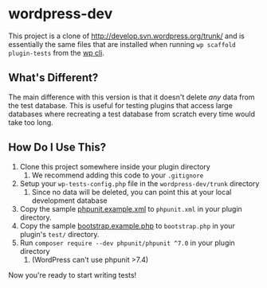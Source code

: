 # wordpress-dev

This project is a clone of http://develop.svn.wordpress.org/trunk/ and is essentially the same files that are installed when running `wp scaffold plugin-tests` from the [wp cli](https://developer.wordpress.org/cli/commands/scaffold/plugin-tests/).

## What's Different?

The main difference with this version is that it doesn't delete _any_ data from the test database. This is useful for testing plugins that access large databases where recreating a test database from scratch every time would take too long.

## How Do I Use This?

1. Clone this project somewhere inside your plugin directory
   1. We recommend adding this code to your `.gitignore`
1. Setup your `wp-tests-config.php` file in the `wordpress-dev/trunk` directory
   1. Since no data will be deleted, you can point this at your local development database
1. Copy the sample [phpunit.example.xml](phpunit.example.xml) to `phpunit.xml` in your plugin directory.
1. Copy the sample [bootstrap.example.php](bootstrap.example.php) to `bootstrap.php` in your plugin's `test/` directory.
1. Run `composer require --dev phpunit/phpunit ^7.0` in your plugin directory
   1. (WordPress can't use phpunit >7.4)

Now you're ready to start writing tests!
